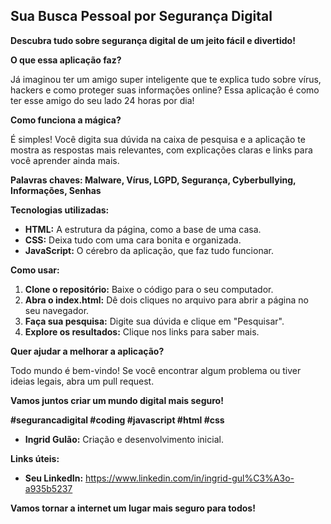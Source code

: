 ## **Sua Busca Pessoal por Segurança Digital** 

**Descubra tudo sobre segurança digital de um jeito fácil e divertido!**

**O que essa aplicação faz?**

Já imaginou ter um amigo super inteligente que te explica tudo sobre vírus, hackers e como proteger suas informações online? Essa aplicação é como ter esse amigo do seu lado 24 horas por dia!

**Como funciona a mágica?**

É simples! Você digita sua dúvida na caixa de pesquisa e a aplicação te mostra as respostas mais relevantes, com explicações claras e links para você aprender ainda mais.

**Palavras chaves: Malware, Vírus, LGPD, Segurança, Cyberbullying, Informações, Senhas**

**Tecnologias utilizadas:**

* **HTML:** A estrutura da página, como a base de uma casa.
* **CSS:** Deixa tudo com uma cara bonita e organizada.
* **JavaScript:** O cérebro da aplicação, que faz tudo funcionar.

**Como usar:**

1. **Clone o repositório:** Baixe o código para o seu computador.
2. **Abra o index.html:** Dê dois cliques no arquivo para abrir a página no seu navegador.
3. **Faça sua pesquisa:** Digite sua dúvida e clique em "Pesquisar".
4. **Explore os resultados:** Clique nos links para saber mais.

**Quer ajudar a melhorar a aplicação?**

Todo mundo é bem-vindo! Se você encontrar algum problema ou tiver ideias legais, abra um pull request.

**Vamos juntos criar um mundo digital mais seguro!** 

**#segurancadigital #coding #javascript #html #css**

* **Ingrid Gulão:** Criação e desenvolvimento inicial.

**Links úteis:**

* **Seu LinkedIn:** https://www.linkedin.com/in/ingrid-gul%C3%A3o-a935b5237

**Vamos tornar a internet um lugar mais seguro para todos!**
